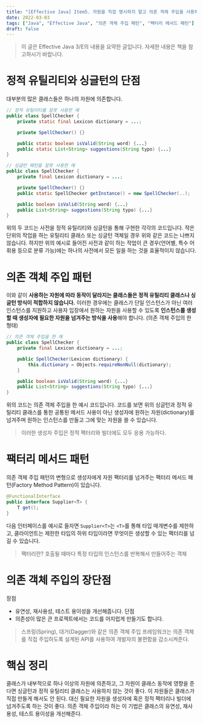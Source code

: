 ```yaml
---
title: "[Effective Java] Item5. 자원을 직접 명시하지 말고 의존 객체 주입을 사용하라."
date: 2022-03-03
tags: ["Java", "Effective Java", "의존 객체 주입 패턴", "팩터리 메서드 패턴"]
draft: false
---
```


> 이 글은 Effective Java 3/E의 내용을 요약한 글입니다. 자세한 내용은 책을 참고하시기 바랍니다.

# 정적 유틸리티와 싱글턴의 단점
대부분의 많은 클래스들은 하나의 자원에 의존합니다.

```java
// 정적 유틸리티를 잘못 사용한 예
public class SpellChecker {
    private static final Lexicon dictionary = ...;

    private SpellChecker() {}

    public static boolean isValid(String word) {...}
    public static List<String> suggestions(String typo) {...}
}
```
```java
// 싱글턴 패턴을 잘못 사용한 예
public class SpellChecker {
    private final Lexicon dictionary = ...;

    private SpellChecker() {}
    public static SpellChecker getInstance() = new SpellChecker(..);

    public boolean isValid(String word) {...}
    public List<String> suggestions(String typo) {...}
}
```
위의 두 코드는 사전을 정적 유틸리티와 싱글턴을 통해 구현한 각각의 코드입니다. 작은 단위의 작업을 하는 유틸리티 클래스 또는 싱글턴 객체일 경우
위와 같은 코드는 나쁘지 않습니다. 하지만 위의 예시로 들어진 사전과 같이 하는 작업이 큰 경우(언어별, 특수 어휘용 등으로 분류 가능)에는
하나의 사전에서 모든 일을 하는 것을 효율적이지 않습니다.

# 의존 객체 주입 패턴
이와 같이 **사용하는 자원에 따라 동작이 달라지는 클래스들은 정적 유틸리티 클래스나 싱글턴 방식이 적합하지 않습니다.**
이러한 경우에는 클래스가 단일 인스턴스가 아닌 여러 인스턴스를 지원하고 사용자 입장에서 원하는 자원을 사용할 수 있도록
**인스턴스를 생성할 때 생성자에 필요한 자원을 넘겨주는 방식을 사용**해야 합니다. (의존 객체 주입의 한 형태)

```java
// 의존 객체 주입을 한 예
public class SpellChecker {
    private final Lexicon dictionary = ...;

    public SpellChecker(Lexicon dictionary) {
        this.dictionary = Objects.requireNonNull(dictionary);
    }

    public boolean isValid(String word) {...}
    public List<String> suggestions(String typo) {...}
}
```
위의 코드는 의존 객체 주입을 한 예시 코드입니다. 코드를 보면 위의 싱글턴과 정적 유틸리티 클래스를 통한 공통된 메서드 사용이 아닌
생성자에 원하는 자원(dictionary)를 넘겨주며 원하는 인스턴스를 만들고 그에 맞는 자원을 쓸 수 있습니다.

> 이러한 생성자 주입은 정적 팩터리와 빌더에도 모두 응용 가능하다.

# 팩터리 메서드 패턴
의존 객체 주입 패턴의 변형으로 생성자에게 자원 팩터리를 넘겨주는 팩터리 메서드 패턴(Factory Method Pattern)이 있습니다.
```java
@FunctionalInterface
public interface Supplier<T> {
    T get();
}
```
다음 인터페이스를 예시로 들자면 `Supplier<T>`는 `<T>`를 통해 타입 매개변수를 제한하고, 클라이언트는
제한한 타입의 하위 타입이라면 무엇이든 생성할 수 있는 팩터리를 넘길 수 있습니다.

> 팩터리란? 호출될 때마다 특정 타입의 인스턴스를 반복해서 만들어주는 객체

# 의존 객체 주입의 장단점
장점
- 유연성, 재사용성, 테스트 용이성을 개선해줍니다.
단점
- 의존성이 많은 큰 프로젝트에서는 코드를 어지럽게 만들기도 합니다.
> 스프링(Spring), 대거(Dagger)와 같은 의존 객체 주입 프레임워크는 의존 객체를 직접 주입하도록 설계된 API를 사용하여 개발자의 불편함을 감소시켜준다.

# 핵심 정리
클래스가 내부적으로 하나 이상의 자원에 의존하고, 그 자원이 클래스 동작에 영향을 준다면 싱글턴과 정적 유틸리티 클래스는
사용하지 않는 것이 좋다. 이 자원들은 클래스가 직접 만들게 해서도 안 된다. 대신 필요한 자원을 생성자에 혹은 정적 팩터리나 빌더에 넘겨주도록 하는 것이 좋다.
의존 객체 주입이라 하는 이 기법은 클래스의 유연성, 재사용성, 테스트 용이성을 개선해준다.
